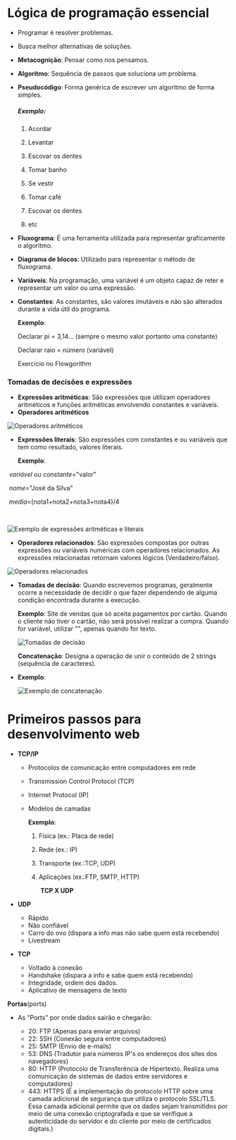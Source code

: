 # Lógica de programação essencial



- Programar é resolver problemas.
- Busca melhor alternativas de soluções.

- **Metacognição**: Pensar como nos pensamos.

- **Algoritmo**: Sequência de passos que soluciona um problema.

- **Pseudocódigo**: Forma genérica de escrever um algoritmo de forma simples.

  ##### Exemplo:

  1.  Acordar

  2. Levantar

  3. Escovar os dentes

  4. Tomar banho

  5. Se vestir

  6. Tomar café

  7. Escovar os dentes

  8. etc

     

- **Fluxograma**: É uma ferramenta utilizada para representar graficamente o algoritmo.

- **Diagrama de blocos**: Utilizado para representar o método de fluxograma.

- **Variáveis**: Na programação, uma variável é um objeto capaz de reter e representar um valor ou uma expressão.

- **Constantes**: As constantes, são valores imutáveis e não são alterados durante a vida útil do programa.

   **Exemplo**:

   Declarar pi = 3,14... (sempre o mesmo valor portanto uma constante)

   Declarar raio = número (variável)

  Exercício no Flowgorithm

### Tomadas de decisões e expressões

- **Expressões aritméticas**: São expressões que utilizam operadores aritméticos e funções aritméticas envolvendo constantes e variáveis.
- **Operadores aritméticos**

![Operadores aritméticos](https://user-images.githubusercontent.com/91347461/153034780-89a795e3-5296-4fe2-9019-b20ba01c0b21.png)

- **Expressões literais**: São expressões com constantes e ou variáveis que tem como resultado, valores literais.

  **Exemplo**:

​		*variável ou constante*="valor"

​		*nome*="José da Silva"

​		*media*=(nota1+nota2+nota3+nota4)/4

​	

![Exemplo de expressões aritméticas e  literais](https://user-images.githubusercontent.com/91347461/153034296-5b4445d1-0d02-44b8-a545-1758b6a6bb31.png)



- **Operadores relacionados**: São expressões compostas por outras expressões ou variáveis numéricas com operadores relacionados. As expressões relacionadas retornam valores lógicos (Verdadeiro/falso).

![Operadores relacionados](https://user-images.githubusercontent.com/91347461/153033752-457c3d4a-bd7e-4a7f-9925-33612c360af2.png)



- **Tomadas de decisão**: Quando escrevemos programas, geralmente ocorre a necessidade de decidir o que fazer dependendo de alguma condição encontrada durante a execução.

  **Exemplo**: Site de vendas que só aceita pagamentos por cartão. Quando o cliente não tiver o cartão, não será possível realizar a compra. Quando for variável, utilizar "", apenas quando for texto.

  ![Tomadas de decisão](https://user-images.githubusercontent.com/91347461/153032878-70be9ebf-28fd-4e17-94c1-a3cf7d0fb28e.png)

  

  **Concatenação**: Designa a operação de unir o conteúdo de 2 strings (sequência de caracteres).

- **Exemplo**:

  ![Exemplo de concatenação](https://user-images.githubusercontent.com/91347461/153035269-8ebbf322-3ce2-4777-b9e2-426ef4868d45.png)

# Primeiros passos para desenvolvimento web



- **TCP/IP**

  - Protocolos de comunicação entre computadores em rede

  - Transmission Control Protocol (TCP)

  - Internet Protocol (IP)

  - Modelos de camadas

    **Exemplo**:

    1. Física (ex.: Placa de rede)

    2. Rede (ex.: IP)

    3. Transporte (ex.:TCP, UDP)

    4. Aplicações (ex.:FTP, SMTP, HTTP)

       

       

       ​                  **TCP X UDP**

  

- **UDP**

  - Rápido
  - Não confiável
  - Carro do ovo (dispara a info mas não sabe quem está recebendo)
  - Livestream

- **TCP**

  - Voltado à conexão
  - Handshake (dispara a info e sabe quem está recebendo)
  - Integridade, ordem dos dados.
  - Aplicativo de mensagens de texto

**Portas**(ports)

- As "Ports" por onde dados sairão e chegarão:

  

  - 20: FTP (Apenas para enviar arquivos)
  - 22: SSH (Conexão segura entre computadores)
  - 25: SMTP (Envio de e-mails)
  - 53: DNS (Tradutor para números IP's os endereços dos sites dos navegadores)
  - 80: HTTP (Protocolo de Transferência de Hipertexto. Realiza uma comunicação de sistemas de dados entre servidores e computadores)
  - 443: HTTPS (É a implementação do protocolo HTTP sobre uma camada adicional de segurança que utiliza o protocolo SSL/TLS. Essa camada adicional permite que os dados sejam transmitidos por meio de uma conexão criptografada e que se verifique a autenticidade do servidor e do cliente por meio de certificados digitais.)

